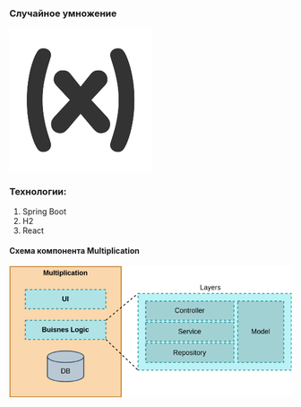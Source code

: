 ### Случайное умножение
![Умножение](images/logo.png)

### Технологии:
1. Spring Boot
2. H2
3. React

#### Схема компонента Multiplication

![Multiplication](images/multiplication_shema.png)